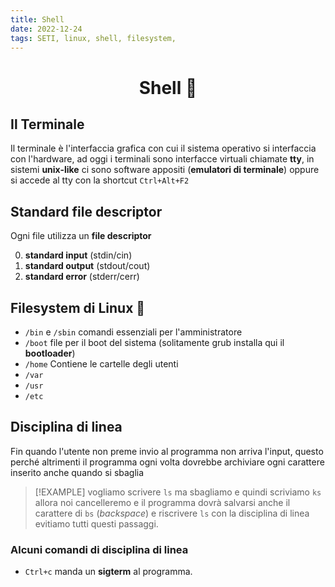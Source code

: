 ```yaml
---
title: Shell
date: 2022-12-24
tags: SETI, linux, shell, filesystem, 
---
```


<h1  style="text-align: center;">Shell 🐚</h1>

## Il Terminale

Il  terminale è l'interfaccia grafica con cui il sistema operativo si interfaccia con l'hardware, ad oggi i terminali sono interfacce virtuali chiamate **tty**, in sistemi **unix-like** ci sono software appositi (**emulatori di terminale**) oppure si accede al tty con la shortcut `Ctrl+Alt+F2`


## Standard file descriptor
Ogni file utilizza un **file descriptor**

0. **standard input** (stdin/cin)
1. **standard output** (stdout/cout)
2. **standard error** (stderr/cerr)


## Filesystem di Linux 🐧

- `/bin`  e `/sbin` comandi essenziali per l'amministratore
- `/boot` file per il boot del sistema (solitamente grub installa qui il **bootloader**)
- `/home` Contiene le cartelle degli utenti
- `/var`
- `/usr`
- `/etc`


## Disciplina di linea
Fin quando l'utente non preme invio al programma non arriva l'input, questo perché altrimenti il programma ogni volta dovrebbe archiviare ogni carattere inserito anche quando si sbaglia

> [!EXAMPLE]
> vogliamo scrivere `ls` ma sbagliamo e quindi scriviamo `ks` allora noi cancelleremo e il programma dovrà salvarsi anche il carattere di `bs` (*backspace*) e riscrivere `ls` con la disciplina di linea evitiamo tutti questi passaggi.
> 

### Alcuni comandi di disciplina di linea
- `Ctrl+c` manda un **sigterm** al programma.

